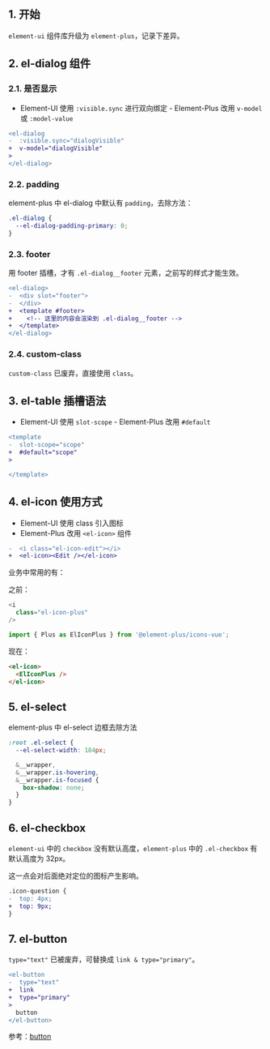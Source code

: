 ## 1. 开始

`element-ui` 组件库升级为 `element-plus`，记录下差异。

## 2. el-dialog 组件​

### 2.1. 是否显示

- Element-UI​​ 使用 `:visible.sync` 进行双向绑定
​​- Element-Plus​​ 改用 `v-model` 或 `:model-value`

```diff
<el-dialog
-  :visible.sync="dialogVisible"
+  v-model="dialogVisible"
>
</el-dialog>
```

### 2.2. padding

element-plus 中 el-dialog 中默认有 `padding`，去除方法：

```css
.el-dialog {
  --el-dialog-padding-primary: 0;
}
```

### 2.3. footer

用 footer 插槽，才有 `.el-dialog__footer` 元素，之前写的样式才能生效。

```diff
<el-dialog>
-  <div slot="footer">
-  </div>
+  <template #footer>
+    <!-- 这里的内容会渲染到 .el-dialog__footer -->
+  </template>
</el-dialog>
```


### 2.4. custom-class

`custom-class` 已废弃，直接使用 `class`。

## 3. el-table 插槽语法​

- Element-UI​​ 使用 `slot-scope`
​​- Element-Plus​​ 改用 `#default`

```diff
<template
-  slot-scope="scope"
+  #default="scope"
>

</template>
```

## 4. el-icon 使用方式​

- ​​Element-UI​​ 使用 class 引入图标
- Element-Plus​​ 改用 `<el-icon>` 组件

```diff
-  <i class="el-icon-edit"></i>
+  <el-icon><Edit /></el-icon>
```

业务中常用的有：

之前：

```ts
<i
  class="el-icon-plus"
/>
```

```ts
import { Plus as ElIconPlus } from '@element-plus/icons-vue';
```

现在：

```html
<el-icon>
  <ElIconPlus />
</el-icon>
```

## 5. el-select

element-plus 中 el-select 边框去除方法

```css
:root .el-select {
  --el-select-width: 184px;

  &__wrapper,
  &__wrapper.is-hovering,
  &__wrapper.is-focused {
    box-shadow: none;
  }
}
```

## 6. el-checkbox

`element-ui` 中的 `checkbox` 没有默认高度，`element-plus` 中的 `.el-checkbox` 有默认高度为 32px。

这一点会对后面绝对定位的图标产生影响。

```diff
.icon-question {
-  top: 4px;
+  top: 9px;
}
```

## 7. el-button

`type="text"` 已被废弃，可替换成 `link & type="primary"`。

```diff
<el-button
-  type="text"
+  link
+  type="primary"
>
  button
</el-button>
```

参考：[button](https://element-plus.org/zh-CN/component/button.html#%E9%93%BE%E6%8E%A5%E6%8C%89%E9%92%AE)
